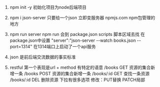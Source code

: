 1. npm init -y 初始化项目为node后端项目
2. npm i json-server 只要给一个json 立即变服务器
    npmjs.com  npm包管理的地方
3. npm run server
    npm run 会到 package.json scripts 脚本区域去找
    在package.json中设置 "server":"json-server --watch books.json --port=1314"
    在1314端口上启动了一个api服务
4. json 是前后端交流数据的事实标准

5. restful 第一个表现是url + method 有特定的语意
    /books GET 资源的集合新增一条
    /books POST 资源的集合新增一条
    /books/:id  GET 查找一条资源
    /books/:id  DEL 删除资源
    下拉有很多选项
    修改：PUT替换 PATCH局部
